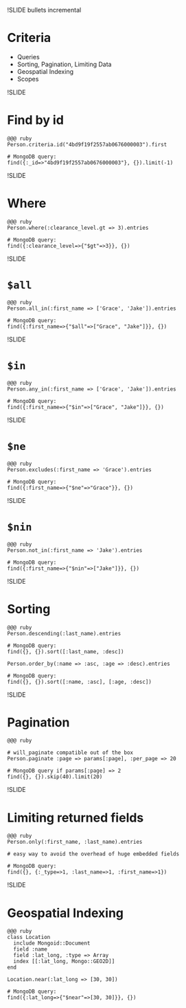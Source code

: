 !SLIDE bullets incremental

# Criteria

* Queries
* Sorting, Pagination, Limiting Data
* Geospatial Indexing
* Scopes

!SLIDE

# Find by id

    @@@ ruby
    Person.criteria.id("4bd9f19f2557ab0676000003").first

    # MongoDB query:
    find({:_id=>"4bd9f19f2557ab0676000003"}, {}).limit(-1)

!SLIDE

# Where

    @@@ ruby
    Person.where(:clearance_level.gt => 3).entries

    # MongoDB query:
    find({:clearance_level=>{"$gt"=>3}}, {})

!SLIDE

# `$all`

    @@@ ruby
    Person.all_in(:first_name => ['Grace', 'Jake']).entries

    # MongoDB query:
    find({:first_name=>{"$all"=>["Grace", "Jake"]}}, {})

!SLIDE

# `$in`

    @@@ ruby
    Person.any_in(:first_name => ['Grace', 'Jake']).entries

    # MongoDB query:
    find({:first_name=>{"$in"=>["Grace", "Jake"]}}, {})

!SLIDE

# `$ne`

    @@@ ruby
    Person.excludes(:first_name => 'Grace').entries

    # MongoDB query:
    find({:first_name=>{"$ne"=>"Grace"}}, {})

!SLIDE

# `$nin`

    @@@ ruby
    Person.not_in(:first_name => 'Jake').entries

    # MongoDB query:
    find({:first_name=>{"$nin"=>["Jake"]}}, {})

!SLIDE

# Sorting

    @@@ ruby
    Person.descending(:last_name).entries

    # MongoDB query:
    find({}, {}).sort([:last_name, :desc])

    Person.order_by(:name => :asc, :age => :desc).entries

    # MongoDB query:
    find({}, {}).sort([:name, :asc], [:age, :desc])


!SLIDE

# Pagination

    @@@ ruby

    # will_paginate compatible out of the box
    Person.paginate :page => params[:page], :per_page => 20

    # MongoDB query if params[:page] => 2
    find({}, {}).skip(40).limit(20)

!SLIDE

# Limiting returned fields

    @@@ ruby
    Person.only(:first_name, :last_name).entries

    # easy way to avoid the overhead of huge embedded fields

    # MongoDB query:
    find({}, {:_type=>1, :last_name=>1, :first_name=>1})

!SLIDE

# Geospatial Indexing

    @@@ ruby
    class Location
      include Mongoid::Document
      field :name
      field :lat_long, :type => Array
      index [[:lat_long, Mongo::GEO2D]]
    end

    Location.near(:lat_long => [30, 30])

    # MongoDB query:
    find({:lat_long=>{"$near"=>[30, 30]}}, {})

